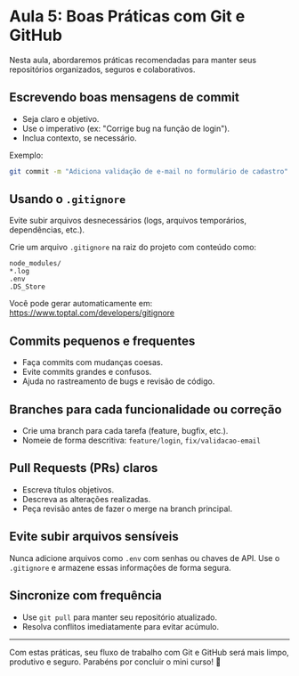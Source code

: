 # Aula 5: Boas Práticas com Git e GitHub

Nesta aula, abordaremos práticas recomendadas para manter seus repositórios organizados, seguros e colaborativos.

## Escrevendo boas mensagens de commit

- Seja claro e objetivo.
- Use o imperativo (ex: "Corrige bug na função de login").
- Inclua contexto, se necessário.

Exemplo:

```bash
git commit -m "Adiciona validação de e-mail no formulário de cadastro"
```

## Usando o `.gitignore`

Evite subir arquivos desnecessários (logs, arquivos temporários, dependências, etc.).

Crie um arquivo `.gitignore` na raiz do projeto com conteúdo como:

```
node_modules/
*.log
.env
.DS_Store
```

Você pode gerar automaticamente em: https://www.toptal.com/developers/gitignore

## Commits pequenos e frequentes

- Faça commits com mudanças coesas.
- Evite commits grandes e confusos.
- Ajuda no rastreamento de bugs e revisão de código.

## Branches para cada funcionalidade ou correção

- Crie uma branch para cada tarefa (feature, bugfix, etc.).
- Nomeie de forma descritiva: `feature/login`, `fix/validacao-email`

## Pull Requests (PRs) claros

- Escreva títulos objetivos.
- Descreva as alterações realizadas.
- Peça revisão antes de fazer o merge na branch principal.

## Evite subir arquivos sensíveis

Nunca adicione arquivos como `.env` com senhas ou chaves de API. Use o `.gitignore` e armazene essas informações de forma segura.

## Sincronize com frequência

- Use `git pull` para manter seu repositório atualizado.
- Resolva conflitos imediatamente para evitar acúmulo.

------

Com estas práticas, seu fluxo de trabalho com Git e GitHub será mais limpo, produtivo e seguro. Parabéns por concluir o mini curso! 🎉
